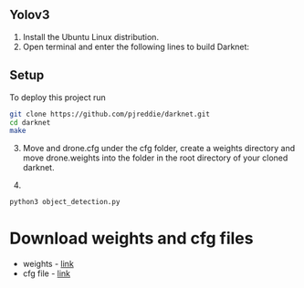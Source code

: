 
## Yolov3
1. Install the Ubuntu Linux distribution.
2. Open terminal and enter the following lines to build Darknet:

## Setup

To deploy this project run

```bash
git clone https://github.com/pjreddie/darknet.git
cd darknet
make
```
3.  Move and drone.cfg under the cfg folder, create a weights directory and move drone.weights into the folder in the root directory of your cloned darknet.

4.  
```bash
python3 object_detection.py
```

# Download weights and cfg files

- weights - [link](https://o365knuackr-my.sharepoint.com/:u:/g/personal/sainavaneet_office_knu_ac_kr/ETx-wpjUp1xJjZWXcwBevdoBeDMz9qnrTVM_dV2JnUtbjw?e=TzSdyu)
- cfg file - [link](https://o365knuackr-my.sharepoint.com/:u:/g/personal/sainavaneet_office_knu_ac_kr/EY2LjxecQRFDgknn69i3wtYBsOBsmbX3P0GBhEy4HRHGNw?e=rVq4Sm)

